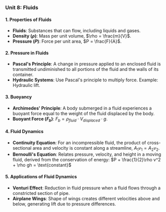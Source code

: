 ### **Unit 8: Fluids**

#### **1. Properties of Fluids**
- **Fluids**: Substances that can flow, including liquids and gases.
- **Density ($\rho$)**: Mass per unit volume, $\rho = \frac{m}{V}$.
- **Pressure ($P$)**: Force per unit area, $P = \frac{F}{A}$.

#### **2. Pressure in Fluids**
- **Pascal's Principle**: A change in pressure applied to an enclosed fluid is transmitted undiminished to all portions of the fluid and the walls of its container.
- **Hydraulic Systems**: Use Pascal's principle to multiply force. Example: Hydraulic lift.

#### **3. Buoyancy**
- **Archimedes' Principle**: A body submerged in a fluid experiences a buoyant force equal to the weight of the fluid displaced by the body.
- **Buoyant Force ($F_b$)**: $F_b = \rho_{fluid} \cdot V_{displaced} \cdot g$.

#### **4. Fluid Dynamics**
- **Continuity Equation**: For an incompressible fluid, the product of cross-sectional area and velocity is constant along a streamline, $A_1v_1 = A_2v_2$.
- **Bernoulli's Equation**: Relates pressure, velocity, and height in a moving fluid, derived from the conservation of energy:
  $P + \frac{1}{2}\rho v^2 + \rho gh = \text{constant}$

#### **5. Applications of Fluid Dynamics**
- **Venturi Effect**: Reduction in fluid pressure when a fluid flows through a constricted section of pipe.
- **Airplane Wings**: Shape of wings creates different velocities above and below, generating lift due to pressure differences.
